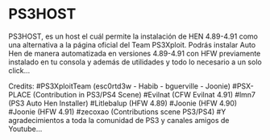 # PS3HOST
PS3HOST, es un host el cuál permite la instalación de HEN 4.89-4.91 como una alternativa a la página oficial del Team PS3Xploit.
Podrás instalar Auto Hen de manera automatizada en versiones 4.89-4.91 con HFW previamente instalado en tu consola y además de utilidades y todo lo necesario a un solo click...

Credits:
#PS3XploitTeam (esc0rtd3w - Habib - bguerville - Joonie)
#PSX-PLACE (Contribution in PS3/PS4 Scene)
#Evilnat (CFW Evilnat 4.91)
#lmn7 (PS3 Auto Hen Installer)
#Litlebalup (HFW 4.89)
#Joonie (HFW 4.90)
#Joonie (HFW 4.91)
#zecoxao (Contributions scene PS3/PS4)
#Y agradecimientos a toda la comunidad de PS3 y canales amigos de Youtube... 

